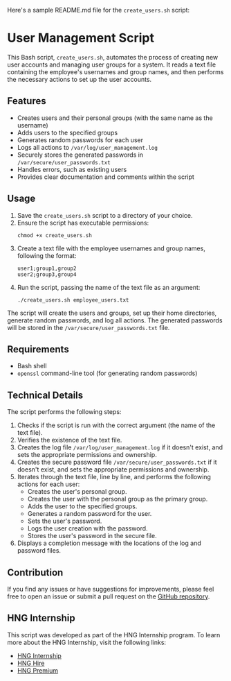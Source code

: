 Here's a sample README.md file for the `create_users.sh` script:

# User Management Script

This Bash script, `create_users.sh`, automates the process of creating new user accounts and managing user groups for a system. It reads a text file containing the employee's usernames and group names, and then performs the necessary actions to set up the user accounts.

## Features

- Creates users and their personal groups (with the same name as the username)
- Adds users to the specified groups
- Generates random passwords for each user
- Logs all actions to `/var/log/user_management.log`
- Securely stores the generated passwords in `/var/secure/user_passwords.txt`
- Handles errors, such as existing users
- Provides clear documentation and comments within the script

## Usage

1. Save the `create_users.sh` script to a directory of your choice.
2. Ensure the script has executable permissions:
   ```
   chmod +x create_users.sh
   ```
3. Create a text file with the employee usernames and group names, following the format:
   ```
   user1;group1,group2
   user2;group3,group4
   ```
4. Run the script, passing the name of the text file as an argument:
   ```
   ./create_users.sh employee_users.txt
   ```

The script will create the users and groups, set up their home directories, generate random passwords, and log all actions. The generated passwords will be stored in the `/var/secure/user_passwords.txt` file.

## Requirements

- Bash shell
- `openssl` command-line tool (for generating random passwords)

## Technical Details

The script performs the following steps:

1. Checks if the script is run with the correct argument (the name of the text file).
2. Verifies the existence of the text file.
3. Creates the log file `/var/log/user_management.log` if it doesn't exist, and sets the appropriate permissions and ownership.
4. Creates the secure password file `/var/secure/user_passwords.txt` if it doesn't exist, and sets the appropriate permissions and ownership.
5. Iterates through the text file, line by line, and performs the following actions for each user:
   - Creates the user's personal group.
   - Creates the user with the personal group as the primary group.
   - Adds the user to the specified groups.
   - Generates a random password for the user.
   - Sets the user's password.
   - Logs the user creation with the password.
   - Stores the user's password in the secure file.
6. Displays a completion message with the locations of the log and password files.

## Contribution

If you find any issues or have suggestions for improvements, please feel free to open an issue or submit a pull request on the [GitHub repository](https://github.com/your-username/create-users-script).

## HNG Internship

This script was developed as part of the HNG Internship program. To learn more about the HNG Internship, visit the following links:

- [HNG Internship](https://hng.tech/internship)
- [HNG Hire](https://hng.tech/hire)
- [HNG Premium](https://hng.tech/premium)

